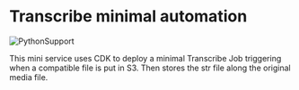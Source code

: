 # Transcribe minimal automation
![PythonSupport](https://img.shields.io/static/v1?label=python&message=3.9&color=blue?style=flat-square&logo=python)

This mini service uses CDK to deploy a minimal Transcribe Job triggering when a compatible file is
 put in S3. Then stores the str file along the original media file.
